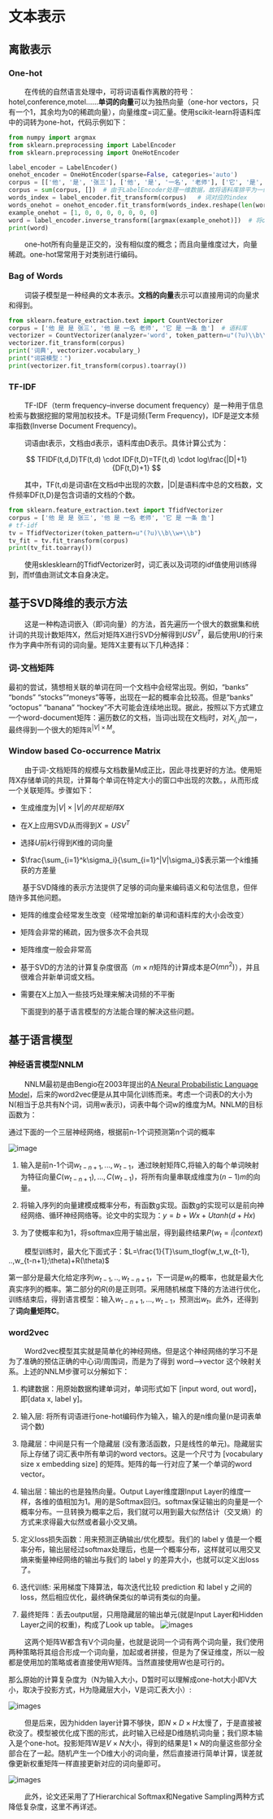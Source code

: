 # 文本表示

## 离散表示

### One-hot

        在传统的自然语言处理中，可将词语看作离散的符号：hotel,conference,motel……**单词的向量**可以为独热向量（one-hor vectors，只有一个1，其余均为0的稀疏向量），向量维度=词汇量。使用scikit-learn将语料库中的词转为one-hot，代码示例如下：

```python
from numpy import argmax
from sklearn.preprocessing import LabelEncoder
from sklearn.preprocessing import OneHotEncoder

label_encoder = LabelEncoder()
onehot_encoder = OneHotEncoder(sparse=False, categories='auto')
corpus = [['他', '是', '张三'], ['他', '是', '一名', '老师'], ['它', '是', '一条', '鱼']]  # 分好词的语料库
corpus = sum(corpus, [])  # 由于LabelEncoder处理一维数据，故将语料库排平为一维数据
words_index = label_encoder.fit_transform(corpus)   # 词对应的index
words_onehot = onehot_encoder.fit_transform(words_index.reshape(len(words_index), 1))  # 词对应的one-hot
example_onehot = [1, 0, 0, 0, 0, 0, 0, 0]
word = label_encoder.inverse_transform([argmax(example_onehot)])  # 将onehot转为词
print(word)
```

        one-hot所有向量是正交的，没有相似度的概念；而且向量维度过大，向量稀疏。one-hot常常用于对类别进行编码。

### Bag of Words

        词袋子模型是一种经典的文本表示。**文档的向量**表示可以直接用词的向量求和得到。[]()

```python
from sklearn.feature_extraction.text import CountVectorizer
corpus = ['他 是 是 张三', '他 是 一名 老师', '它 是 一条 鱼']  # 语料库
vectorizer = CountVectorizer(analyzer='word', token_pattern=u"(?u)\\b\\w+\\b")  # 自定义token，防止过滤单个字
vectorizer.fit_transform(corpus)
print('词典', vectorizer.vocabulary_)
print("词袋模型：")
print(vectorizer.fit_transform(corpus).toarray())
```

### TF-IDF

        TF-IDF（term frequency–inverse document frequency）是一种用于信息检索与数据挖掘的常用加权技术。TF是词频(Term Frequency)，IDF是逆文本频率指数(Inverse Document Frequency)。

        词语由t表示，文档由d表示，语料库由D表示。具体计算公式为：

$$
TFIDF(t,d,D)TF(t,d) \cdot IDF(t,D)=TF(t,d) \cdot log\frac{|D|+1}{DF(t,D)+1}
$$

        其中，TF(t,d)是词语t在文档d中出现的次数，|D|是语料库中总的文档数，文件频率DF(t,D)是包含词语的文档的个数。

```python
from sklearn.feature_extraction.text import TfidfVectorizer
corpus = ['他 是 是 张三', '他 是 一名 老师', '它 是 一条 鱼']
# tf-idf
tv = TfidfVectorizer(token_pattern=u"(?u)\\b\\w+\\b")
tv_fit = tv.fit_transform(corpus)
print(tv_fit.toarray())
```

        使用sklesklearn的TfidfVectorizer时，词汇表以及词项的idf值使用训练得到，而tf值由测试文本自身决定。

## 基于SVD降维的表示方法

        这是一种构造词嵌入（即词向量）的方法，首先遍历一个很大的数据集和统计词的共现计数矩阵X，然后对矩阵X进行SVD分解得到$USV^T$，最后使用U的行来作为字典中所有词的词向量。矩阵X主要有以下几种选择：

### 词-文档矩阵

最初的尝试，猜想相关联的单词在同一个文档中会经常出现。例如，“banks” “bonds” “stocks”“moneys”等等，出现在⼀起的概率会⽐较⾼。但是“banks” “octopus” “banana” “hockey”不⼤可能会连续地出现。据此，按照以下方式建立一个word-document矩阵：遍历数亿的文档，当词i出现在文档j时，对$X_{i,j}$加一，最终得到一个很大的矩阵$\mathbb{R}^{|V|\times M}$。

### Window based Co-occurrence Matrix

        由于词-文档矩阵的规模与文档数量M成正比，因此寻找更好的方法。使用矩阵X存储单词的共现，计算每个单词在特定大小的窗口中出现的次数。，从而形成一个关联矩阵。步骤如下：

- 生成维度为$|V|\times |V|的共现矩阵X$

- 在$X$上应用SVD从而得到$X=USV^T$

- 选择$U$前$k$行得到$K$维的词向量

- $\frac{\sum_{i=1}^k\sigma_i}{\sum_{i=1}^|V|\sigma_i}$表示第一个$k$维捕获的方差量

       基于SVD降维的表示方法提供了足够的词向量来编码语义和句法信息，但伴随许多其他问题。

- 矩阵的维度会经常发生改变（经常增加新的单词和语料库的大小会改变）

- 矩阵会非常的稀疏，因为很多次不会共现

- 矩阵维度一般会非常高

- 基于SVD的方法的计算复杂度很高（$m\times n$矩阵的计算成本是$O(mn^2)$），并且很难合并新单词或文档。

- 需要在X上加入一些技巧处理来解决词频的不平衡
  
  下面提到的基于语言模型的方法能合理的解决这些问题。

## 基于语言模型

### 神经语言模型NNLM

        NNLM最初是由Bengio在2003年提出的[A Neural Probabilistic Language Model](https://www.jmlr.org/papers/volume3/bengio03a/bengio03a.pdf)，后来的word2vec便是从其中简化训练而来。考虑一个词表D的大小为N(相当于总共有N个词，词用w表示)，词表中每个词w的维度为M。NNLM的目标函数为：

通过下面的一个三层神经网络，根据前n-1个词预测第n个词的概率

![image](images/1-1NNLM.png)

1. 输入是前n-1个词$w_{t-n+1},...,w_{t-1}$，通过映射矩阵C,将输入的每个单词映射为特征向量$C(w_{t-n+1}),...,C(w_{t-1})$，将所有向量串联成维度为$(n-1)m$的向量。

2. 将输入序列的向量建模成概率分布，有函数g实现。函数g的实现可以是前向神经网络、循环神经网络等。论文中的实现为：$y=b+Wx+Utanh(d+Hx)$

3. 为了使概率和为1，将softmax应用于输出层，得到最终结果$P(w_t=i|context)$

        模型训练时，最大化下面式子：$L=\frac{1}{T}\sum_tlogf(w_t,w_{t-1}, ..,w_{t-n+1};\theta)+R(\theta)$

第一部分是最大化给定序列$w_{t-1}, ..,w_{t-n+1}$，下一词是$w_t$的概率，也就是最大化真实序列的概率。第二部分的$R(\theta)$是正则项。采用随机梯度下降的方法进行优化，训练结束后，得到语言模型：输入$w_{t-n+1},...,w_{t-1}$，预测出$w_t$。此外，还得到了**词向量矩阵C**。

### word2vec

        Word2vec模型其实就是简单化的神经网络。但是这个神经网络的学习不是为了准确的预估正确的中心词/周围词，而是为了得到 word—>vector 这个映射关系。上述的NNLM步骤可以分解如下：

1. 构建数据：用原始数据构建单词对，单词形式如下 [input word, out word]，即[data x, label y]。

2. 输入层: 将所有词语进行one-hot编码作为输入，输入的是n维向量(n是词表单词个数)

3. 隐藏层：中间是只有一个隐藏层 (没有激活函数，只是线性的单元)。隐藏层实际上存储了词汇表中所有单词的word vectors。这是一个尺寸为 [vocabulary size x embedding size] 的矩阵。矩阵的每一行对应了某一个单词的word vector。

4. 输出层：输出的也是独热向量。Output Layer维度跟Input Layer的维度一样，各维的值相加为1。用的是Softmax回归。softmax保证输出的向量是一个概率分布。一旦转换为概率之后，我们就可以用到最大似然估计（交叉熵）的方式来求得最大似然或者最小交叉熵。

5. 定义loss损失函数：用来预测正确输出/优化模型。我们的 label y 值是一个概率分布，输出层经过softmax处理后，也是一个概率分布，这样就可以用交叉熵来衡量神经网络的输出与我们的 label y 的差异大小，也就可以定义出loss了。

6. 迭代训练: 采用梯度下降算法，每次迭代比较 prediction 和 label y 之间的loss，然后相应优化，最终确保类似的单词有类似的向量。

7. 最终矩阵：丢去output层，只用隐藏层的输出单元(就是Input Layer和Hidden Layer之间的权重)，构成了Look up table。 ![images](images/1-2word2vec.png)

        这两个矩阵W都含有V个词向量，也就是说同一个词有两个词向量，我们使用两种策略将其组合形成一个词向量，加起或者拼接，但是为了保证维度，所以一般都是使用加的策略或者直接使用W矩阵。当然直接使用W也是可行的。

那么原始的计算复杂度为（N为输入大小，D暂时可以理解成one-hot大小即V大小，取决于投影方式，H为隐藏层大小，V是词汇表大小）:

![images](images/1-3word2vec.png)

        但是后来，因为hidden layer计算不够快，即$N\times D\times H$太慢了，于是直接被砍没了。模型被优化成下图的形式，此时输入已经是D维随机词向量；我们原本输入是个one-hot。投影矩阵W是$V\times N$大小，得到的结果是$1\times N$的向量这些部分全部合在了一起。随机产生一个D维大小的词向量，然后直接进行简单计算，误差就像更新权重矩阵一样直接更新对应的词向量即可。

![images](images/1-4word2vec.png)

        此外，论文还采用了了Hierarchical Softmax和Negative Sampling两种方式降低复杂度，这里不再详述。
